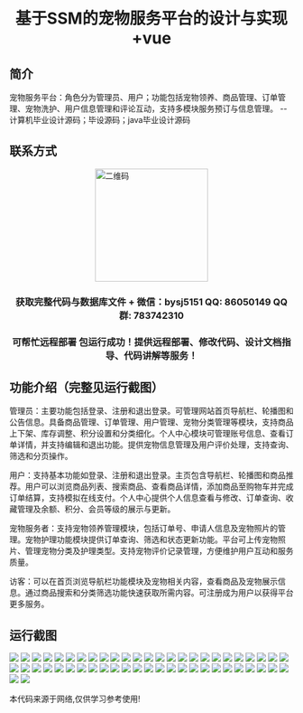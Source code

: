 <p><h1 align="center">基于SSM的宠物服务平台的设计与实现+vue</h1></p>

## 简介
宠物服务平台：角色分为管理员、用户；功能包括宠物领养、商品管理、订单管理、宠物洗护、用户信息管理和评论互动，支持多模块服务预订与信息管理。    --计算机毕业设计源码；毕设源码；java毕业设计源码


## 联系方式
<img src="https://bs-1329754181.cos.ap-shanghai.myqcloud.com/wx.jpg" alt="二维码" style="display: block; margin: 0 auto;" width="200px">
<p><h3 align="center">获取完整代码与数据库文件 + 微信：bysj5151 QQ: 86050149 QQ群: 783742310</h3></p>
<p><h3 align="center">可帮忙远程部署 包运行成功！提供远程部署、修改代码、设计文档指导、代码讲解等服务！</h3></p>

## 功能介绍（完整见运行截图）
管理员：主要功能包括登录、注册和退出登录。可管理网站首页导航栏、轮播图和公告信息。具备商品管理、订单管理、用户管理、宠物分类管理等模块，支持商品上下架、库存调整、积分设置和分类细化。个人中心模块可管理账号信息、查看订单详情，并支持编辑和退出功能。提供宠物信息管理及用户评价处理，支持查询、筛选和分页操作。

用户：支持基本功能如登录、注册和退出登录。主页包含导航栏、轮播图和商品推荐。用户可以浏览商品列表、搜索商品、查看商品详情，添加商品至购物车并完成订单结算，支持模拟在线支付。个人中心提供个人信息查看与修改、订单查询、收藏管理及余额、积分、会员等级的展示与更新。

宠物服务者：支持宠物领养管理模块，包括订单号、申请人信息及宠物照片的管理。宠物护理功能模块提供订单查询、筛选和状态更新功能。平台可上传宠物照片、管理宠物分类及护理类型。支持宠物评价记录管理，方便维护用户互动和服务质量。

访客：可以在首页浏览导航栏功能模块及宠物相关内容，查看商品及宠物展示信息。通过商品搜索和分类筛选功能快速获取所需内容。可注册成为用户以获得平台更多服务。


## 运行截图
![](https://bs-1329754181.cos.ap-shanghai.myqcloud.com/ssm/PetServicePlatform/img/001.jpg)
![](https://bs-1329754181.cos.ap-shanghai.myqcloud.com/ssm/PetServicePlatform/img/002.jpg)
![](https://bs-1329754181.cos.ap-shanghai.myqcloud.com/ssm/PetServicePlatform/img/003.jpg)
![](https://bs-1329754181.cos.ap-shanghai.myqcloud.com/ssm/PetServicePlatform/img/004.jpg)
![](https://bs-1329754181.cos.ap-shanghai.myqcloud.com/ssm/PetServicePlatform/img/005.jpg)
![](https://bs-1329754181.cos.ap-shanghai.myqcloud.com/ssm/PetServicePlatform/img/006.jpg)
![](https://bs-1329754181.cos.ap-shanghai.myqcloud.com/ssm/PetServicePlatform/img/007.jpg)
![](https://bs-1329754181.cos.ap-shanghai.myqcloud.com/ssm/PetServicePlatform/img/008.jpg)
![](https://bs-1329754181.cos.ap-shanghai.myqcloud.com/ssm/PetServicePlatform/img/009.jpg)
![](https://bs-1329754181.cos.ap-shanghai.myqcloud.com/ssm/PetServicePlatform/img/010.jpg)
![](https://bs-1329754181.cos.ap-shanghai.myqcloud.com/ssm/PetServicePlatform/img/011.jpg)
![](https://bs-1329754181.cos.ap-shanghai.myqcloud.com/ssm/PetServicePlatform/img/012.jpg)
![](https://bs-1329754181.cos.ap-shanghai.myqcloud.com/ssm/PetServicePlatform/img/013.jpg)
![](https://bs-1329754181.cos.ap-shanghai.myqcloud.com/ssm/PetServicePlatform/img/014.jpg)
![](https://bs-1329754181.cos.ap-shanghai.myqcloud.com/ssm/PetServicePlatform/img/015.jpg)
![](https://bs-1329754181.cos.ap-shanghai.myqcloud.com/ssm/PetServicePlatform/img/016.jpg)
![](https://bs-1329754181.cos.ap-shanghai.myqcloud.com/ssm/PetServicePlatform/img/017.jpg)
![](https://bs-1329754181.cos.ap-shanghai.myqcloud.com/ssm/PetServicePlatform/img/018.jpg)
![](https://bs-1329754181.cos.ap-shanghai.myqcloud.com/ssm/PetServicePlatform/img/019.jpg)
![](https://bs-1329754181.cos.ap-shanghai.myqcloud.com/ssm/PetServicePlatform/img/020.jpg)
![](https://bs-1329754181.cos.ap-shanghai.myqcloud.com/ssm/PetServicePlatform/img/021.jpg)
![](https://bs-1329754181.cos.ap-shanghai.myqcloud.com/ssm/PetServicePlatform/img/022.jpg)
![](https://bs-1329754181.cos.ap-shanghai.myqcloud.com/ssm/PetServicePlatform/img/023.jpg)
![](https://bs-1329754181.cos.ap-shanghai.myqcloud.com/ssm/PetServicePlatform/img/024.jpg)
![](https://bs-1329754181.cos.ap-shanghai.myqcloud.com/ssm/PetServicePlatform/img/025.jpg)
![](https://bs-1329754181.cos.ap-shanghai.myqcloud.com/ssm/PetServicePlatform/img/026.jpg)
![](https://bs-1329754181.cos.ap-shanghai.myqcloud.com/ssm/PetServicePlatform/img/027.jpg)
![](https://bs-1329754181.cos.ap-shanghai.myqcloud.com/ssm/PetServicePlatform/img/028.jpg)
![](https://bs-1329754181.cos.ap-shanghai.myqcloud.com/ssm/PetServicePlatform/img/029.jpg)
![](https://bs-1329754181.cos.ap-shanghai.myqcloud.com/ssm/PetServicePlatform/img/030.jpg)
![](https://bs-1329754181.cos.ap-shanghai.myqcloud.com/ssm/PetServicePlatform/img/031.jpg)
![](https://bs-1329754181.cos.ap-shanghai.myqcloud.com/ssm/PetServicePlatform/img/032.jpg)
![](https://bs-1329754181.cos.ap-shanghai.myqcloud.com/ssm/PetServicePlatform/img/033.jpg)
![](https://bs-1329754181.cos.ap-shanghai.myqcloud.com/ssm/PetServicePlatform/img/034.jpg)
![](https://bs-1329754181.cos.ap-shanghai.myqcloud.com/ssm/PetServicePlatform/img/035.jpg)
![](https://bs-1329754181.cos.ap-shanghai.myqcloud.com/ssm/PetServicePlatform/img/036.jpg)
![](https://bs-1329754181.cos.ap-shanghai.myqcloud.com/ssm/PetServicePlatform/img/037.jpg)
![](https://bs-1329754181.cos.ap-shanghai.myqcloud.com/ssm/PetServicePlatform/img/038.jpg)
![](https://bs-1329754181.cos.ap-shanghai.myqcloud.com/ssm/PetServicePlatform/img/039.jpg)
![](https://bs-1329754181.cos.ap-shanghai.myqcloud.com/ssm/PetServicePlatform/img/040.jpg)
![](https://bs-1329754181.cos.ap-shanghai.myqcloud.com/ssm/PetServicePlatform/img/041.jpg)
![](https://bs-1329754181.cos.ap-shanghai.myqcloud.com/ssm/PetServicePlatform/img/042.jpg)
![](https://bs-1329754181.cos.ap-shanghai.myqcloud.com/ssm/PetServicePlatform/img/043.jpg)
![](https://bs-1329754181.cos.ap-shanghai.myqcloud.com/ssm/PetServicePlatform/img/044.jpg)
![](https://bs-1329754181.cos.ap-shanghai.myqcloud.com/ssm/PetServicePlatform/img/045.jpg)
![](https://bs-1329754181.cos.ap-shanghai.myqcloud.com/ssm/PetServicePlatform/img/046.jpg)
![](https://bs-1329754181.cos.ap-shanghai.myqcloud.com/ssm/PetServicePlatform/img/047.jpg)
![](https://bs-1329754181.cos.ap-shanghai.myqcloud.com/ssm/PetServicePlatform/img/048.jpg)
![](https://bs-1329754181.cos.ap-shanghai.myqcloud.com/ssm/PetServicePlatform/img/049.jpg)
![](https://bs-1329754181.cos.ap-shanghai.myqcloud.com/ssm/PetServicePlatform/img/050.jpg)
![](https://bs-1329754181.cos.ap-shanghai.myqcloud.com/ssm/PetServicePlatform/img/051.jpg)
![](https://bs-1329754181.cos.ap-shanghai.myqcloud.com/ssm/PetServicePlatform/img/052.jpg)

<p>本代码来源于网络,仅供学习参考使用!</p>
